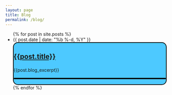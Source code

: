 ```yaml
---
layout: page
title: Blog
permalink: /blog/
---
```


<head>
<style>
	.post-container {
		background-color:#4dc9ff ;
		border-radius:15px;
		border: 2px solid black;
	}



</style>
</head>
<body>

<ul class="post-list">
{% for post in site.posts %}

<li>
<span class="post-meta">{{ post.date | date: "%b %-d, %Y" }} </span>

<div class="post-container">
<table class="post-container">
<tr class="post-container">
<h2>
	
<a class="post-link" href="{{ post.url }}">{{post.title}}</a>
</h2>
{{post.blog_excerpt}}
</tr>
</table>
</div>


</li>
{% endfor %}

</ul>
</body>
